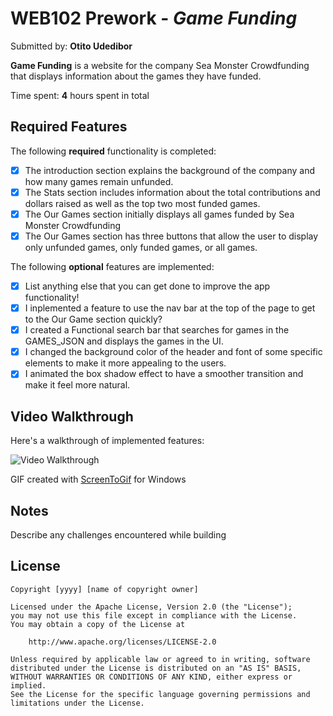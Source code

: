 # WEB102 Prework - *Game Funding*

Submitted by: **Otito Udedibor**

**Game Funding** is a website for the company Sea Monster Crowdfunding that displays information about the games they have funded.

Time spent: **4** hours spent in total

## Required Features

The following **required** functionality is completed:

* [X] The introduction section explains the background of the company and how many games remain unfunded.
* [X] The Stats section includes information about the total contributions and dollars raised as well as the top two most funded games.
* [X] The Our Games section initially displays all games funded by Sea Monster Crowdfunding
* [X] The Our Games section has three buttons that allow the user to display only unfunded games, only funded games, or all games.

The following **optional** features are implemented:

* [X] List anything else that you can get done to improve the app functionality!
* [X] I inplemented a feature to  use the nav bar at the top of the page to get to the Our Game section quickly?
* [X] I created a Functional search bar that searches for games in the GAMES_JSON and displays the games in the UI.
* [X] I changed the background color of the header and font of some specific elements to make it more appealing to the users.
* [X] I animated the box shadow effect to have a smoother transition and make it feel more natural.

## Video Walkthrough

Here's a walkthrough of implemented features:

<img src='![Image](https://https://imgur.com/a/0Iizykl)' title='Video Walkthrough' width='' alt='Video Walkthrough' />


GIF created with [ScreenToGif](https://www.screentogif.com/) for Windows


## Notes

Describe any challenges encountered while building 

## License

    Copyright [yyyy] [name of copyright owner]

    Licensed under the Apache License, Version 2.0 (the "License");
    you may not use this file except in compliance with the License.
    You may obtain a copy of the License at

        http://www.apache.org/licenses/LICENSE-2.0

    Unless required by applicable law or agreed to in writing, software
    distributed under the License is distributed on an "AS IS" BASIS,
    WITHOUT WARRANTIES OR CONDITIONS OF ANY KIND, either express or implied.
    See the License for the specific language governing permissions and
    limitations under the License.
